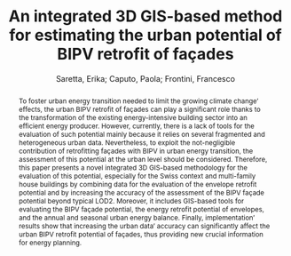 ---
layout: technique
title: "An integrated 3D GIS-based method for estimating the urban potential of BIPV retrofit of façades"
classifications:
    system_type: "False"
    technique: "False"
    design_study: "False"
    evaluation: "False"
    data: "False"
    analysis: "True"
    generation: "False"
    curation_and_transformation: "False"
    management: "True"
    modeling: "True"
    urban_analysis: "True"
    visualization: "True"
    sunlight_access: "True"
    wind_ventilation: "False"
    view_impact: "False"
    energy: "True"
    damage_and_disaster_management: "False"
    climate: "False"
    sound: "False"
    property_cadastre: "False"
    others: "False"
    lookup: "False"
    browse: "False"
    locate: "True"
    explore: "False"
    identify: "True"
    compare: "False"
    summarize: "False"
    distribution: "False"
    trends: "False"
    outliers: "False"
    extremes: "True"
    features: "False"
    target_discovery: "False"
    target_access: "True"
    spatial_relation: "True"
    buildings: "True"
    streets: "False"
    nature: "False"
    uniform_discretization: "False"
    structural_subdivision: "False"
    univariate: "False"
    multivariate: "True"
    volumetric: "False"
    temporal: "True"
    sensing: "False"
    statistical: "False"
    simulation_based: "True"
    learning_based: "False"
    surveyed: "False"
    site: "False"
    block: "True"
    multi_block: "True"
    city: "False"
    va_wo_model: "False"
    post_model: "True"
    model_integrated: "False"
    assisted_models: "False"
    overlay: "True"
    embedded: "False"
    linked: "False"
    temporal_jx: "False"
    spatial_jx: "False"
    filter: "False"
    aggregate: "True"
    embed: "False"
    glyphs: "False"
    bar_charts: "True"
    scatterplots: "False"
    matrix: "False"
    parallel_coordinates: "False"
    map_2d: "False"
    map_3d: "True"
    walking: "False"
    steering: "False"
    selection_based: "False"
    manipulation_based: "True"
    distortion: "False"
    ghosting: "False"
    culling: "False"
    birds_view: "True"
    multi_view: "False"
    assisted_steering: "False"
    other: "False"
    vr_cave: "False"
    ar: "False"
    desktop: "True"
    mobile: "False"
    case_study: "True"
    user_study: "False"
    statistical_evaluation: "True"
    expert_interviews: "False"
key: "BLYJZDWU"
item_type: "journalArticle"
publication_year: "2020"
author: "Saretta, Erika; Caputo, Paola; Frontini, Francesco"
publication_title: "Sustainable Cities and Society"
isbn: "nan"
issn: "22106707"
doi: "10.1016/j.scs.2020.102410"
url_paper: "https://linkinghub.elsevier.com/retrieve/pii/S2210670720306314"
abstract_note: "nan"
date_added: "2023-01-30 00:33:43"
date_modified: "2023-01-30 00:33:43"
access_date: "2023-01-30 00:33:43"
pages: "102410"
num_pages: "nan"
issue: "nan"
volume: "62.0"
number_of_volumes: "nan"
journal_abbreviation: "Sustainable Cities and Society"
short_title: "nan"
series: "nan"
series_number: "nan"
series_text: "nan"
series_title: "nan"
publisher: "nan"
place: "nan"
language: "en"
rights: "nan"
type: "nan"
archive: "nan"
archive_location: "nan"
library_catalog: "DOI.org (Crossref)"
call_number: "nan"
extra: "nan"
notes: "nan"
link_attachments: "nan"
manual_tags: "nan"
automatic_tags: "nan"
editor: "nan"
series_editor: "nan"
translator: "nan"
contributor: "nan"
attorney_agent: "nan"
book_author: "nan"
cast_member: "nan"
commenter: "nan"
composer: "nan"
cosponsor: "nan"
counsel: "nan"
interviewer: "nan"
producer: "nan"
recipient: "nan"
reviewed_author: "nan"
scriptwriter: "nan"
words_by: "nan"
guest: "nan"
number: "nan"
edition: "nan"
running_time: "nan"
scale: "nan"
medium: "nan"
artwork_size: "nan"
filing_date: "nan"
application_number: "nan"
assignee: "nan"
issuing_authority: "nan"
country: "nan"
meeting_name: "nan"
conference_name: "nan"
court: "nan"
references: "nan"
reporter: "nan"
legal_status: "nan"
priority_numbers: "nan"
programming_language: "nan"
version: "nan"
system: "nan"
code: "nan"
code_number: "nan"
section: "nan"
session: "nan"
committee: "nan"
history: "nan"
legislative_body: "nan"
abstract: "To foster urban energy transition needed to limit the growing climate change’ effects, the urban BIPV retrofit of façades can play a significant role thanks to the transformation of the existing energy-intensive building sector into an efficient energy producer. However, currently, there is a lack of tools for the evaluation of such potential mainly because it relies on several fragmented and heterogeneous urban data. Nevertheless, to exploit the not-negligible contribution of retrofitting façades with BIPV in urban energy transition, the assessment of this potential at the urban level should be considered. Therefore, this paper presents a novel integrated 3D GIS-based methodology for the evaluation of this potential, especially for the Swiss context and multi-family house buildings by combining data for the evaluation of the envelope retrofit potential and by increasing the accuracy of the assessment of the BIPV façade potential beyond typical LOD2. Moreover, it includes GIS-based tools for evaluating the BIPV façade potential, the energy retrofit potential of envelopes, and the annual and seasonal urban energy balance. Finally, implementation’ results show that increasing the urban data’ accuracy can significantly affect the urban BIPV retrofit potential of façades, thus providing new crucial information for energy planning."
---